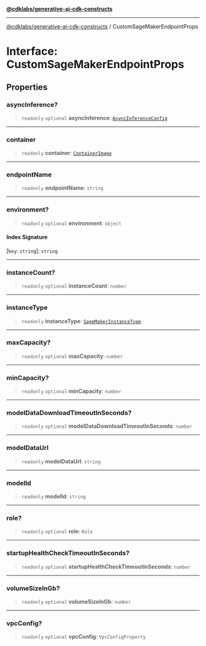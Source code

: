 [**@cdklabs/generative-ai-cdk-constructs**](../README.md)

***

[@cdklabs/generative-ai-cdk-constructs](../README.md) / CustomSageMakerEndpointProps

# Interface: CustomSageMakerEndpointProps

## Properties

### asyncInference?

> `readonly` `optional` **asyncInference**: [`AsyncInferenceConfig`](AsyncInferenceConfig.md)

***

### container

> `readonly` **container**: [`ContainerImage`](../classes/ContainerImage.md)

***

### endpointName

> `readonly` **endpointName**: `string`

***

### environment?

> `readonly` `optional` **environment**: `object`

#### Index Signature

 \[`key`: `string`\]: `string`

***

### instanceCount?

> `readonly` `optional` **instanceCount**: `number`

***

### instanceType

> `readonly` **instanceType**: [`SageMakerInstanceType`](../classes/SageMakerInstanceType.md)

***

### maxCapacity?

> `readonly` `optional` **maxCapacity**: `number`

***

### minCapacity?

> `readonly` `optional` **minCapacity**: `number`

***

### modelDataDownloadTimeoutInSeconds?

> `readonly` `optional` **modelDataDownloadTimeoutInSeconds**: `number`

***

### modelDataUrl

> `readonly` **modelDataUrl**: `string`

***

### modelId

> `readonly` **modelId**: `string`

***

### role?

> `readonly` `optional` **role**: `Role`

***

### startupHealthCheckTimeoutInSeconds?

> `readonly` `optional` **startupHealthCheckTimeoutInSeconds**: `number`

***

### volumeSizeInGb?

> `readonly` `optional` **volumeSizeInGb**: `number`

***

### vpcConfig?

> `readonly` `optional` **vpcConfig**: `VpcConfigProperty`
